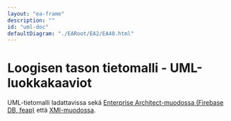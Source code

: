 ```yaml
---
layout: "ea-frame"
description: ""
id: "uml-doc"
defaultDiagram: "./EARoot/EA2/EA40.html"
---
```

# Loogisen tason tietomalli - UML-luokkakaaviot
UML-tietomalli ladattavissa sekä [Enterprise Architect-muodossa (Firebase DB, feap)](../rakentamisenluvat.feap?raw=true) että [XMI-muodossa](../rakentamisenluvat.xml?raw=true).

